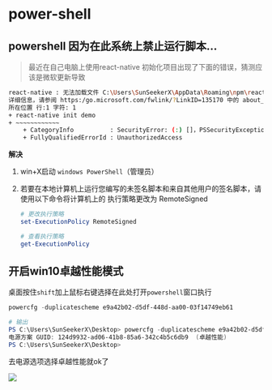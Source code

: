 # power-shell

## powershell 因为在此系统上禁止运行脚本…

> 最近在自己电脑上使用react-native 初始化项目出现了下面的错误，猜测应该是微软更新导致

```bash
react-native : 无法加载文件 C:\Users\SunSeekerX\AppData\Roaming\npm\react-native.ps1，因为在此系统上禁止运行脚本。有关
详细信息，请参阅 https:/go.microsoft.com/fwlink/?LinkID=135170 中的 about_Execution_Policies。
所在位置 行:1 字符: 1
+ react-native init demo
+ ~~~~~~~~~~~~
    + CategoryInfo          : SecurityError: (:) []，PSSecurityException
    + FullyQualifiedErrorId : UnauthorizedAccess
```



**解决**

1. win+X启动 `windows PowerShell`（管理员）

2. 若要在本地计算机上运行您编写的未签名脚本和来自其他用户的签名脚本，请使用以下命令将计算机上的 执行策略更改为 RemoteSigned

   ```powershell
   # 更改执行策略
   set-ExecutionPolicy RemoteSigned
   
   # 查看执行策略
   get-ExecutionPolicy
   ```



## 开启win10卓越性能模式

桌面按住`shift`加上鼠标右键选择在此处打开`powershell`窗口执行

```powershell
powercfg -duplicatescheme e9a42b02-d5df-448d-aa00-03f14749eb61

# 输出
PS C:\Users\SunSeekerX\Desktop> powercfg -duplicatescheme e9a42b02-d5df-448d-aa00-03f14749eb61
电源方案 GUID: 124d9932-ad06-41b8-85a6-342c4b5c6db9  (卓越性能)
PS C:\Users\SunSeekerX\Desktop>
```

去电源选项选择卓越性能就ok了

![](https://image.yoouu.cn/sunseekerx/common/power-shell/super-power.png)
